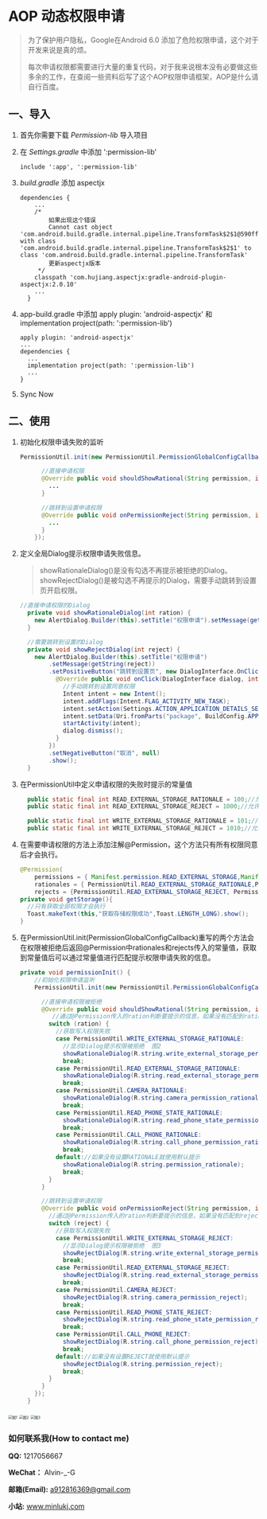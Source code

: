 # AOP 动态权限申请

> 为了保护用户隐私，Google在Android 6.0 添加了危险权限申请，这个对于开发来说是真的烦。
>
> 每次申请权限都需要进行大量的重复代码，对于我来说根本没有必要做这些多余的工作，在查阅一些资料后写了这个AOP权限申请框架，AOP是什么请自行百度。

## 一、导入

1. 首先你需要下载 *Permission-lib* 导入项目

2. 在 *Settings.gradle* 中添加 ':permission-lib'

   ```
   include ':app', ':permission-lib'
   ```

3. *build.gradle* 添加 aspectjx

   ```
   dependencies {
       ...
       /*
           如果出现这个错误
           Cannot cast object 'com.android.build.gradle.internal.pipeline.TransformTask$2$1@590ffd3a' with class 'com.android.build.gradle.internal.pipeline.TransformTask$2$1' to class 'com.android.build.gradle.internal.pipeline.TransformTask'
           更新aspectjx版本
        */
       classpath 'com.hujiang.aspectjx:gradle-android-plugin-aspectjx:2.0.10'
       ...
     }
   ```

4. app-build.gradle 中添加 apply plugin: 'android-aspectjx' 和 implementation project(path: ':permission-lib')

   ```
   apply plugin: 'android-aspectjx'
   ...
   dependencies {
     ...
     implementation project(path: ':permission-lib')
     ...
   }
   ```

5. Sync Now

## 二、使用

1. 初始化权限申请失败的监听

   ```java
   PermissionUtil.init(new PermissionUtil.PermissionGlobalConfigCallback() {
   
         //直接申请权限
         @Override public void shouldShowRational(String permission, int ration) {
           ...
         }
   
         //跳转到设置申请权限
         @Override public void onPermissionReject(String permission, int reject) {
           ...
         }
       });
   ```

2. 定义全局Dialog提示权限申请失败信息。

   > showRationaleDialog()是没有勾选不再提示被拒绝的Dialog。
   > showRejectDialog()是被勾选不再提示的Dialog，需要手动跳转到设置页开启权限。

   ```java
   //直接申请权限的Dialog
     private void showRationaleDialog(int ration) {
       new AlertDialog.Builder(this).setTitle("权限申请").setMessage(getString(ration)).setNegativeButton("取消", null).show();
     }
   
     //需要跳转到设置的Dialog
     private void showRejectDialog(int reject) {
       new AlertDialog.Builder(this).setTitle("权限申请")
           .setMessage(getString(reject))
           .setPositiveButton("跳转到设置页", new DialogInterface.OnClickListener() {
             @Override public void onClick(DialogInterface dialog, int which) {
               //手动跳转到设置同意权限
               Intent intent = new Intent();
               intent.addFlags(Intent.FLAG_ACTIVITY_NEW_TASK);
               intent.setAction(Settings.ACTION_APPLICATION_DETAILS_SETTINGS);
               intent.setData(Uri.fromParts("package", BuildConfig.APPLICATION_ID, null));
               startActivity(intent);
               dialog.dismiss();
             }
           })
           .setNegativeButton("取消", null)
           .show();
     }
   ```

3. 在PermissionUtil中定义申请权限的失败时提示的常量值

   ```java
     public static final int READ_EXTERNAL_STORAGE_RATIONALE = 100;//允许应用程序从外部存储读取被拒绝
     public static final int READ_EXTERNAL_STORAGE_REJECT = 1000;//允许应用程序从外部存储读取勾选不再提示被拒绝提
   
     public static final int WRITE_EXTERNAL_STORAGE_RATIONALE = 101;//允许应用程序写入外部存储被拒绝
     public static final int WRITE_EXTERNAL_STORAGE_REJECT = 1010;//允许应用程序写入外部存储勾选不再提示被拒绝提
   ```

   

4. 在需要申请权限的方法上添加注解@Permission，这个方法只有所有权限同意后才会执行。

   ```java
   @Permission(
       permissions = { Manifest.permission.READ_EXTERNAL_STORAGE,Manifest.permission.WRITE_EXTERNAL_STORAGE },
       rationales = { PermissionUtil.READ_EXTERNAL_STORAGE_RATIONALE,PermissionUtil.WRITE_EXTERNAL_STORAGE_RATIONALE },
       rejects = {PermissionUtil.READ_EXTERNAL_STORAGE_REJECT, PermissionUtil.WRITE_EXTERNAL_STORAGE_REJECT })
   private void getStorage(){
     //只有获取全部权限才会执行
     Toast.makeText(this,"获取存储权限成功",Toast.LENGTH_LONG).show();
   }
   ```

   

5. 在PermissionUtil.init(PermissionGlobalConfigCallback)重写的两个方法会在权限被拒绝后返回@Permission中rationales和rejects传入的常量值，获取到常量值后可以通过常量值进行匹配提示权限申请失败的信息。

   ```java
   private void permissionInit() {
       //初始化权限申请监听
       PermissionUtil.init(new PermissionUtil.PermissionGlobalConfigCallback() {
   
         //直接申请权限被拒绝
         @Override public void shouldShowRational(String permission, int ration) {
          	//通过@Permission传入的ration判断要提示的信息，如果没有匹配到ration就使用默认的提示信息。
           switch (ration) {
             //获取写入权限失败      
             case PermissionUtil.WRITE_EXTERNAL_STORAGE_RATIONALE:
               //显示Dialog提示权限被拒绝  图2    
               showRationaleDialog(R.string.write_external_storage_permission_rationale);
               break;
             case PermissionUtil.READ_EXTERNAL_STORAGE_RATIONALE:
               showRationaleDialog(R.string.read_external_storage_permission_rationale);
               break;
             case PermissionUtil.CAMERA_RATIONALE:
               showRationaleDialog(R.string.camera_permission_rationale);
               break;
             case PermissionUtil.READ_PHONE_STATE_RATIONALE:
               showRationaleDialog(R.string.read_phone_state_permission_rationale);
               break;
             case PermissionUtil.CALL_PHONE_RATIONALE:
               showRationaleDialog(R.string.call_phone_permission_rationale);
               break;
             default://如果没有设置RATIONALE就使用默认提示
               showRationaleDialog(R.string.permission_rationale);
               break;
           }
         }
   
         //跳转到设置申请权限
         @Override public void onPermissionReject(String permission, int reject) {
           //通过@Permission传入的ration判断要提示的信息，如果没有匹配到reject就使用默认的提示信息。
           switch (reject) {
             //获取写入权限失败      
             case PermissionUtil.WRITE_EXTERNAL_STORAGE_REJECT:
               //显示Dialog提示权限被拒绝  图3
               showRejectDialog(R.string.write_external_storage_permission_reject);
               break;
             case PermissionUtil.READ_EXTERNAL_STORAGE_REJECT:
               showRejectDialog(R.string.read_external_storage_permission_reject);
               break;
             case PermissionUtil.CAMERA_REJECT:
               showRejectDialog(R.string.camera_permission_reject);
               break;
             case PermissionUtil.READ_PHONE_STATE_REJECT:
               showRejectDialog(R.string.read_phone_state_permission_reject);
               break;
             case PermissionUtil.CALL_PHONE_REJECT:
               showRejectDialog(R.string.call_phone_permission_reject);
               break;
             default://如果没有设置REJECT就使用默认提示
               showRejectDialog(R.string.permission_reject);
               break;
           }
         }
       });
     }
   ```

<img src="http://www.minlukj.com/wp-content/uploads/2020/07/permission-camera.png" alt="图1" style="zoom:50%;" />

<img src="http://www.minlukj.com/wp-content/uploads/2020/07/permission-rationales.png" alt="图2" style="zoom:50%;" />

<img src="http://www.minlukj.com/wp-content/uploads/2020/07/permission-rejects.png" alt="图3" style="zoom:50%;" />

 ### 如何联系我(How to contact me)

 **QQ:** 1217056667

 **WeChat：** Alvin-_-G

 **邮箱(Email):** a912816369@gmail.com

 **小站:** www.minlukj.com

